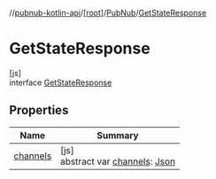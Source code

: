 //[pubnub-kotlin-api](../../../../index.md)/[[root]](../../index.md)/[PubNub](../index.md)/[GetStateResponse](index.md)

# GetStateResponse

[js]\
interface [GetStateResponse](index.md)

## Properties

| Name | Summary |
|---|---|
| [channels](channels.md) | [js]<br>abstract var [channels](channels.md): [Json](https://kotlinlang.org/api/latest/jvm/stdlib/kotlin-stdlib/kotlin.js/-json/index.html) |
